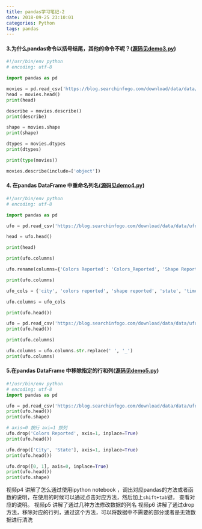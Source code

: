 ```yaml
---
title: pandas学习笔记-2
date: 2018-09-25 23:10:01
categories: Python
tags: pandas
---
```


#### 3.为什么pandas命令以括号结尾，其他的命令不呢？([源码见demo3.py](https://github.com/junhuali/study-pandas/blob/master/demo3.py))
``` python 
#!/usr/bin/env python
# encoding: utf-8

import pandas as pd

movies = pd.read_csv('https://blog.searchinfogo.com/download/data/data/imdb_1000.csv')
head = movies.head()
print(head)

describe = movies.describe()
print(describe)

shape = movies.shape
print(shape)

dtypes = movies.dtypes
print(dtypes)

print(type(movies))

movies.describe(include=['object'])
```

#### 4. 在pandas DataFrame 中重命名列名([源码见demo4.py](https://github.com/junhuali/study-pandas/blob/master/demo4.py))
``` python
#!/usr/bin/env python
# encoding: utf-8

import pandas as pd

ufo = pd.read_csv('https://blog.searchinfogo.com/download/data/data/ufo.csv')

head = ufo.head()

print(head)

print(ufo.columns)

ufo.rename(columns={'Colors Reported': 'Colors_Reported', 'Shape Reported': 'Shape_Reported'}, inplace=True)

print(ufo.columns)

ufo_cols = {'city', 'colors reported', 'shape reported', 'state', 'time'}

ufo.columns = ufo_cols

print(ufo.head())

ufo = pd.read_csv('https://blog.searchinfogo.com/download/data/data/ufo.csv', names=ufo_cols, header=0)
print(ufo.head())

print(ufo.columns)

ufo.columns = ufo.columns.str.replace(' ', '_')
print(ufo.columns)

```
#### 5.在pandas DataFrame 中移除指定的行和列([源码见demo5.py](https://github.com/junhuali/study-pandas/blob/master/demo5.py))
``` python
#!/usr/bin/env python
# encoding: utf-8
import pandas as pd

ufo = pd.read_csv('https://blog.searchinfogo.com/download/data/data/ufo.csv')
print(ufo.head())
print(ufo.shape)

# axis=0 按行 axi=1 按列
ufo.drop('Colors Reported', axis=1, inplace=True)
print(ufo.head())

ufo.drop(['City', 'State'], axis=1, inplace=True)
print(ufo.head())

ufo.drop([0, 1], axis=0, inplace=True)
print(ufo.head())
print(ufo.shape)
```

视频p4
讲解了怎么通过使用ipython notebook ，调出对应pandas的方法或者函数的说明，在使用的时候可以通过点击对应方法，然后加上`shift+tab`键，
查看对应的说明。
视频p5
讲解了通过几种方法修改数据的列名
视频p6
讲解了通过drop 方法，移除对应的行列，通过这个方法，可以将数据中不需要的部分或者是无效数据进行清洗

